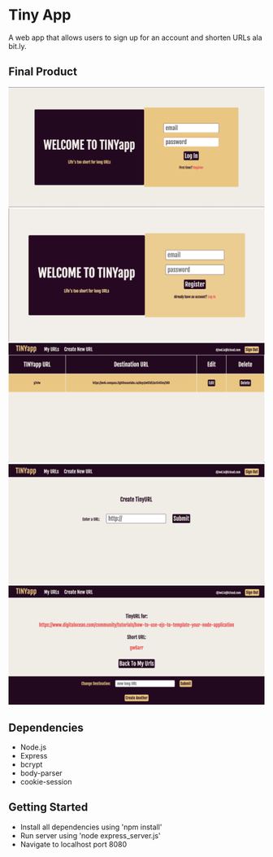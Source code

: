 # Tiny App

A web app that allows users to sign up for an account and shorten URLs ala bit.ly.

## Final Product

!["Login Page"](docs/:login.png)
!["Register Page"](docs/:register.png)
!["URLs Page"](docs/:urls.png)
!["Create URL page"](docs/:url_new.png)
!["New Url Created Page"](docs/:url_show.png)


## Dependencies

- Node.js
- Express
- bcrypt
- body-parser
- cookie-session

## Getting Started

- Install all dependencies using 'npm install'
- Run server using 'node express_server.js'
- Navigate to localhost port 8080